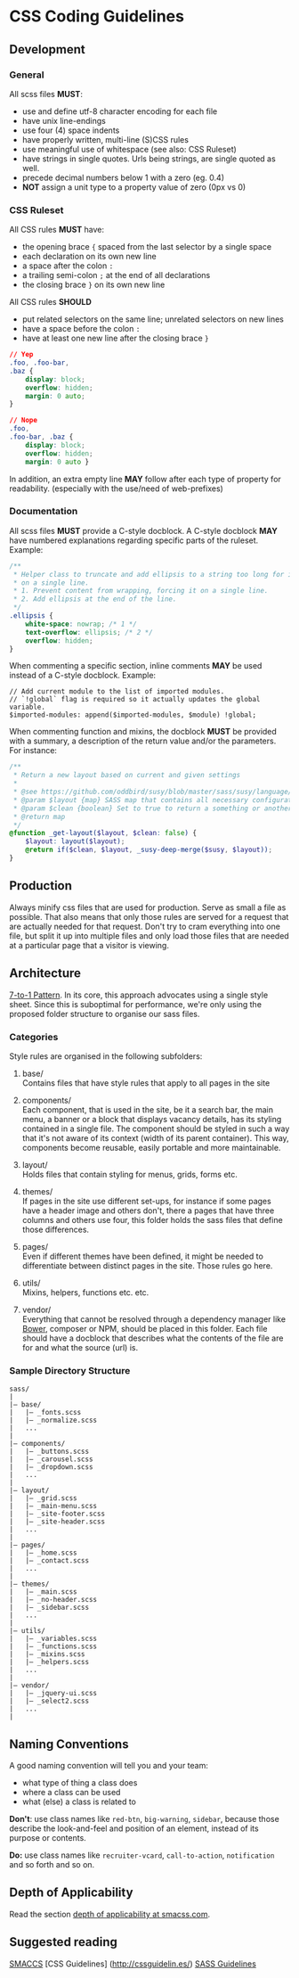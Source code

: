 # CSS Coding Guidelines

## Development

### General
All scss files **MUST**:
* use and define utf-8 character encoding for each file
* have unix line-endings
* use four (4) space indents
* have properly written, multi-line (S)CSS rules
* use meaningful use of whitespace (see also: CSS Ruleset)
* have strings in single quotes. Urls being strings, are single quoted as well.
* precede decimal numbers below 1 with a zero (eg. 0.4)
* **NOT** assign a unit type to a property value of zero (0px vs 0)

### CSS Ruleset
All CSS rules **MUST** have:
* the opening brace `{` spaced from the last selector by a single space
* each declaration on its own new line
* a space after the colon `:`
* a trailing semi-colon `;` at the end of all declarations
* the closing brace `}` on its own new line

All CSS rules **SHOULD**
* put related selectors on the same line; unrelated selectors on new lines
* have a space before the colon `:`
* have at least one new line after the closing brace `}`

```css
// Yep
.foo, .foo-bar,
.baz {
    display: block;
    overflow: hidden;
    margin: 0 auto;
}

// Nope
.foo,
.foo-bar, .baz {
    display: block;
    overflow: hidden;
    margin: 0 auto }
```

In addition, an extra empty line **MAY** follow after each type of property for readability. (especially with the use/need of web-prefixes)

### Documentation
All scss files **MUST** provide a C-style docblock. A C-style docblock **MAY** have numbered explanations regarding specific parts of the ruleset. Example:

```css
/**
 * Helper class to truncate and add ellipsis to a string too long for it to fit
 * on a single line.
 * 1. Prevent content from wrapping, forcing it on a single line.
 * 2. Add ellipsis at the end of the line.
 */
.ellipsis {
    white-space: nowrap; /* 1 */
    text-overflow: ellipsis; /* 2 */
    overflow: hidden;
}
```

When commenting a specific section, inline comments **MAY** be used instead of a C-style docblock. Example:

```
// Add current module to the list of imported modules.
// `!global` flag is required so it actually updates the global variable.
$imported-modules: append($imported-modules, $module) !global;
```

When commenting function and mixins, the docblock **MUST** be provided with a summary, a description of the return value and/or the parameters. For instance:

```SCSS
/**
 * Return a new layout based on current and given settings
 *
 * @see https://github.com/oddbird/susy/blob/master/sass/susy/language/susy/_grids.scss
 * @param $layout {map} SASS map that contains all necessary configuration
 * @param $clean {boolean} Set to true to return a something or another
 * @return map
 */
@function _get-layout($layout, $clean: false) {
    $layout: layout($layout);
    @return if($clean, $layout, _susy-deep-merge($susy, $layout));
}
```

## Production
Always minify css files that are used for production. Serve as small a file as possible. That also means that only those rules are served for a request that are actually needed for that request. Don't try to cram everything into one file, but split it up into multiple files and only load those files that are needed at a particular page that a visitor is viewing.

## Architecture
[7-to-1 Pattern](http://sass-guidelin.es/#the-7-1-pattern). In its core, this approach advocates using a single style sheet. Since this is suboptimal for performance, we're only using the proposed folder structure to organise our sass files.

### Categories
Style rules are organised in the following subfolders:

1. base/<br />
Contains files that have style rules that apply to all pages in the site

2. components/<br />
Each component, that is used in the site, be it a search bar, the main menu, a banner or a block that displays vacancy details, has its styling contained in a single file. The component should be styled in such a way that it's not aware of its context (width of its parent container). This way, components become reusable, easily portable and more maintainable.

3. layout/<br />
Holds files that contain styling for menus, grids, forms etc.

4. themes/<br />
If pages in the site use different set-ups, for instance if some pages have a header image and others don't, there a pages that have three columns and others use four, this folder holds the sass files that define those differences.

5. pages/<br />
Even if different themes have been defined, it might be needed to differentiate between distinct pages in the site. Those rules go here.

6. utils/<br />
Mixins, helpers, functions etc. etc.

7. vendor/<br />
Everything that cannot be resolved through a dependency manager like [Bower](http://bower.io/), composer or NPM, should be placed in this folder. Each file should have a docblock that describes what the contents of the file are for and what the source (url) is.

### Sample Directory Structure
```
sass/
|
|– base/
|   |– _fonts.scss
|   |– _normalize.scss
|   ...
|
|– components/
|   |– _buttons.scss
|   |– _carousel.scss
|   |– _dropdown.scss
|   ...
|
|– layout/
|   |– _grid.scss
|   |– _main-menu.scss
|   |– _site-footer.scss
|   |– _site-header.scss
|   ...
|
|– pages/
|   |– _home.scss
|   |– _contact.scss
|   ...
|
|– themes/
|   |– _main.scss
|   |– _no-header.scss
|   |– _sidebar.scss
|   ...
|
|– utils/
|   |– _variables.scss
|   |– _functions.scss
|   |– _mixins.scss
|   |– _helpers.scss
|   ...
|
|– vendor/
|   |– _jquery-ui.scss
|   |– _select2.scss
|   ...
|
```

## Naming Conventions
A good naming convention will tell you and your team:

* what type of thing a class does
* where a class can be used
* what (else) a class is related to

**Don't**: use class names like `red-btn`, `big-warning`, `sidebar`, because those describe the look-and-feel and position of an element, instead of its purpose or contents.

**Do:** use class names like `recruiter-vcard`, `call-to-action`, `notification` and so forth and so on.

## Depth of Applicability
Read the section [depth of applicability at smacss.com](https://smacss.com/book/applicability).

## Suggested reading
[SMACCS](https://smacss.com/)
[CSS Guidelines] (http://cssguidelin.es/)
[SASS Guidelines](http://sass-guidelin.es/#css-ruleset)
